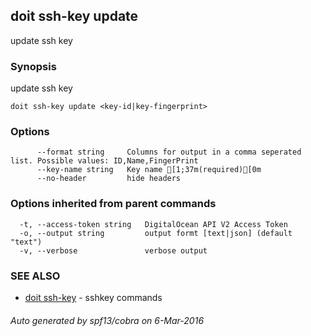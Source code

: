 ## doit ssh-key update

update ssh key

### Synopsis


update ssh key

```
doit ssh-key update <key-id|key-fingerprint>
```

### Options

```
      --format string     Columns for output in a comma seperated list. Possible values: ID,Name,FingerPrint
      --key-name string   Key name [1;37m(required)[0m
      --no-header         hide headers
```

### Options inherited from parent commands

```
  -t, --access-token string   DigitalOcean API V2 Access Token
  -o, --output string         output formt [text|json] (default "text")
  -v, --verbose               verbose output
```

### SEE ALSO
* [doit ssh-key](doit_ssh-key.md)	 - sshkey commands

###### Auto generated by spf13/cobra on 6-Mar-2016
